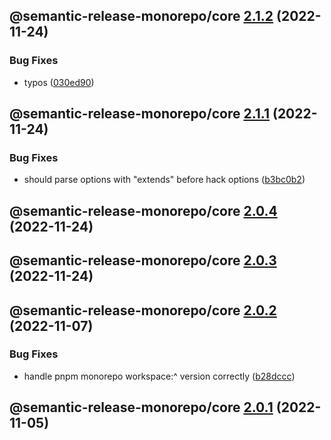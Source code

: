 ## @semantic-release-monorepo/core [2.1.2](https://github.com/bubkoo/semantic-release-monorepo/compare/@semantic-release-monorepo/core@2.1.1...@semantic-release-monorepo/core@2.1.2) (2022-11-24)


### Bug Fixes

* typos ([030ed90](https://github.com/bubkoo/semantic-release-monorepo/commit/030ed9061c337c15086cc788bb06e28b2d0deb58))

## @semantic-release-monorepo/core [2.1.1](https://github.com/bubkoo/semantic-release-monorepo/compare/@semantic-release-monorepo/core@2.1.0...@semantic-release-monorepo/core@2.1.1) (2022-11-24)


### Bug Fixes

* should parse options with "extends" before hack options ([b3bc0b2](https://github.com/bubkoo/semantic-release-monorepo/commit/b3bc0b22327834fa1c5962067a0fe1e98dade535))

## @semantic-release-monorepo/core [2.0.4](https://github.com/bubkoo/semantic-release-monorepo/compare/@semantic-release-monorepo/core@2.0.3...@semantic-release-monorepo/core@2.0.4) (2022-11-24)

## @semantic-release-monorepo/core [2.0.3](https://github.com/bubkoo/semantic-release-monorepo/compare/@semantic-release-monorepo/core@2.0.2...@semantic-release-monorepo/core@2.0.3) (2022-11-24)

## @semantic-release-monorepo/core [2.0.2](https://github.com/bubkoo/semantic-release-monorepo/compare/@semantic-release-monorepo/core@2.0.1...@semantic-release-monorepo/core@2.0.2) (2022-11-07)


### Bug Fixes

* handle pnpm monorepo workspace:^ version correctly ([b28dccc](https://github.com/bubkoo/semantic-release-monorepo/commit/b28dccc59aabe3660a2b7a50270ff930895e06b7))

## @semantic-release-monorepo/core [2.0.1](https://github.com/bubkoo/semantic-release-monorepo/compare/@semantic-release-monorepo/core@2.0.0...@semantic-release-monorepo/core@2.0.1) (2022-11-05)
